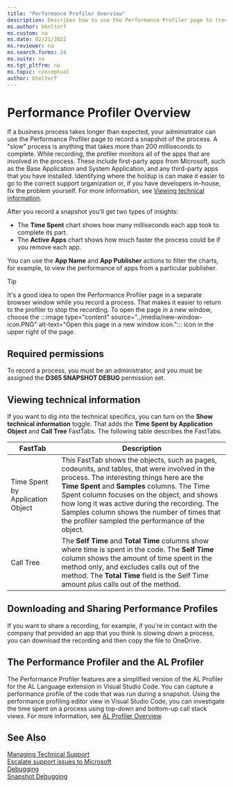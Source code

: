 ```yaml
---
title: "Performance Profiler Overview"
description: Describes how to use the Performance Profiler page to troubleshoot slow processes.
ms.author: bholtorf
ms.custom: na
ms.date: 02/21/2022
ms.reviewer: na
ms.search.forms: 24
ms.suite: na
ms.tgt_pltfrm: na
ms.topic: conceptual
author: bholtorf
---
```

# Performance Profiler Overview
If a business process takes longer than expected, your administrator can use the Performance Profiler page to record a snapshot of the process. A "slow" process is anything that takes more than 200 milliseconds to complete. While recording, the profiler monitors all of the apps that are involved in the process. These include first-party apps from Microsoft, such as the Base Application and System Application, and any third-party apps that you have installed. Identifying where the holdup is can make it easier to go to the correct support organization or, if you have developers in-house, fix the problem yourself. For more information, see [Viewing technical information](devenv-performance-profiler-overview.md#viewing-technical-information). 

<!--Do we want to say something about the fact that the profiles can help identify which support organization the customer should contact?-->

After you record a snapshot you'll get two types of insights:

* The **Time Spent** chart shows how many milliseconds each app took to complete its part.
* The **Active Apps** chart shows how much faster the process could be if you remove each app.

You can use the **App Name** and **App Publisher** actions to filter the charts, for example, to view the performance of apps from a particular publisher.

> [!TIP]
> It's a good idea to open the Performance Profiler page in a separate browser window while you record a process. That makes it easier to return to the profiler to stop the recording. To open the page in a new window, choose the :::image type="content" source="../media/new-window-icon.PNG" alt-text="Open this page in a new window icon."::: icon in the upper right of the page. 

## Required permissions
To record a process, you must be an administrator, and you must be assigned the **D365 SNAPSHOT DEBUG** permission set.

## Viewing technical information
If you want to dig into the technical specifics, you can turn on the **Show technical information** toggle. That adds the **Time Spent by Application Object** and **Call Tree** FastTabs. The following table describes the FastTabs.

|FastTab  |Description  |
|---------|---------|
|Time Spent by Application Object|This FastTab shows the objects, such as pages, codeunits, and tables, that were involved in the process. The interesting things here are the **Time Spent** and **Samples** columns. The Time Spent column focuses on the object, and shows how long it was active during the recording. The Samples column shows the number of times that the profiler sampled the performance of the object.<!--Why do we sample some objects more than others? Is there some kind of trigger?-->|
|Call Tree|The **Self Time** and **Total Time** columns show where time is spent in the code. The **Self Time** column shows the amount of time spent in the method only, and excludes calls out of the method. The **Total Time** field is the Self Time amount *plus* calls out of the method. <!--What do you actually learn from these numbers? -->|

## Downloading and Sharing Performance Profiles
If you want to share a recording, for example, if you're in contact with the company that provided an app that you think is slowing down a process, you can download the recording and then copy the file to OneDrive.  

## The Performance Profiler and the AL Profiler
The Performance Profiler features are a simplified version of the AL Profiler for the AL Language extension in Visual Studio Code. You can capture a performance profile of the code that was run during a snapshot. Using the performance profiling editor view in Visual Studio Code, you can investigate the time spent on a process using top-down and bottom-up call stack views. For more information, see [AL Profiler Overview](/dynamics365/business-central/dev-itpro/developer/devenv-al-profiler-overview).  

## See Also
[Managing Technical Support](/dynamics365/business-central/dev-itpro/administration/manage-technical-support)  
[Escalate support issues to Microsoft](/dynamics365/business-central/dev-itpro/administration/raise-support-case)  
[Debugging](/dynamics365/business-central/dev-itpro/developer/devenv-debugging)  
[Snapshot Debugging](/dynamics365/business-central/dev-itpro/developer/devenv-snapshot-debugging)  
